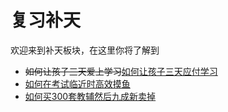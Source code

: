 # 复习补天

欢迎来到补天板块，在这里你将了解到

* ~~如何让孩子三天爱上学习~~[如何让孩子三天应付学习](https://github.com/wandleshen/XuejunSurviveManual/blob/master/GuideBook/RepairTheSky/Three-dayGambling.md)
* [如何在考试临近时高效摸鱼](https://github.com/wandleshen/XuejunSurviveManual/blob/master/GuideBook/RepairTheSky/HowToReview.md)
* [如何买300套教辅然后九成新卖掉](https://github.com/wandleshen/XuejunSurviveManual/blob/master/GuideBook/RepairTheSky/PrepbooksReview.md)
